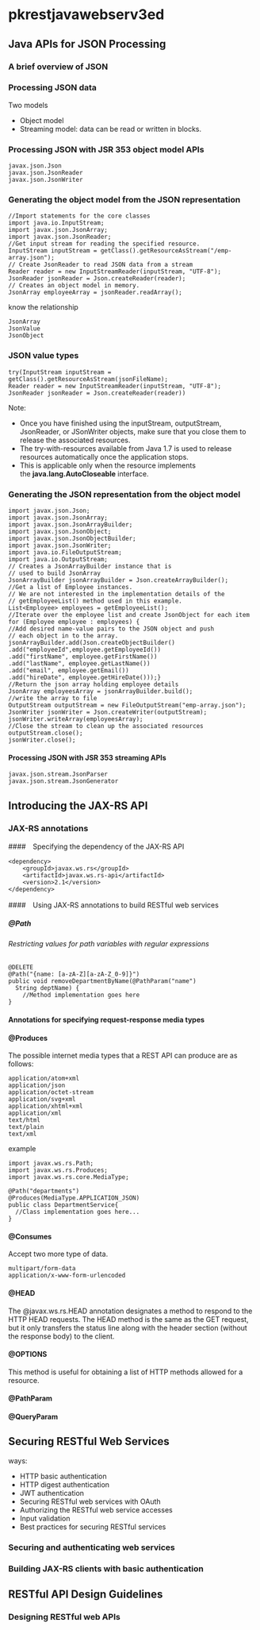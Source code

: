 # pkrestjavawebserv3ed
## Java APIs for JSON Processing
### A brief overview of JSON

### Processing JSON data
Two models
- Object model
- Streaming model: data can be read or written in blocks. 

### Processing JSON with JSR 353 object model APIs
```
javax.json.Json
javax.json.JsonReader
javax.json.JsonWriter
```

### Generating the object model from the JSON representation
```
//Import statements for the core classes 
import java.io.InputStream; 
import javax.json.JsonArray; 
import javax.json.JsonReader;   
//Get input stream for reading the specified resource. 
InputStream inputStream = getClass().getResourceAsStream("/emp-array.json"); 
// Create JsonReader to read JSON data from a stream  
Reader reader = new InputStreamReader(inputStream, "UTF-8"); 
JsonReader jsonReader = Json.createReader(reader); 
// Creates an object model in memory. 
JsonArray employeeArray = jsonReader.readArray(); 
```

know the relationship
```
JsonArray
JsonValue
JsonObject
```

### JSON value types
```
try(InputStream inputStream = getClass().getResourceAsStream(jsonFileName);
Reader reader = new InputStreamReader(inputStream, "UTF-8");            
JsonReader jsonReader = Json.createReader(reader))
```
Note:
- Once you have finished using the inputStream, outputStream, JsonReader, or JSonWriter objects, make sure that you close them to release the associated resources. 
- The try-with-resources available from Java 1.7 is used to release resources automatically once the application stops. 
- This is applicable only when the resource implements the __java.lang.AutoCloseable__ interface.



### Generating the JSON representation from the object model
```
import javax.json.Json; 
import javax.json.JsonArray; 
import javax.json.JsonArrayBuilder; 
import javax.json.JsonObject; 
import javax.json.JsonObjectBuilder; 
import javax.json.JsonWriter; 
import java.io.FileOutputStream; 
import java.io.OutputStream;   
// Creates a JsonArrayBuilder instance that is 
// used to build JsonArray 
JsonArrayBuilder jsonArrayBuilder = Json.createArrayBuilder();  
//Get a list of Employee instances. 
// We are not interested in the implementation details of the 
// getEmployeeList() method used in this example. 
List<Employee> employees = getEmployeeList();  
//Iterate over the employee list and create JsonObject for each item 
for (Employee employee : employees) {  
//Add desired name-value pairs to the JSON object and push 
// each object in to the array.   
jsonArrayBuilder.add(Json.createObjectBuilder()
.add("employeeId",employee.getEmployeeId())
.add("firstName", employee.getFirstName())
.add("lastName", employee.getLastName())
.add("email", employee.getEmail())
.add("hireDate", employee.getHireDate()));} 
//Return the json array holding employee details 
JsonArray employeesArray = jsonArrayBuilder.build();  
//write the array to file 
OutputStream outputStream = new FileOutputStream("emp-array.json"); 
JsonWriter jsonWriter = Json.createWriter(outputStream); 
jsonWriter.writeArray(employeesArray);  
//Close the stream to clean up the associated resources 
outputStream.close(); 
jsonWriter.close(); 
```
#### Processing JSON with JSR 353 streaming APIs
```
javax.json.stream.JsonParser
javax.json.stream.JsonGenerator
```


## Introducing the JAX-RS API
### JAX-RS annotations
####　Specifying the dependency of the JAX-RS API
```
<dependency>
    <groupId>javax.ws.rs</groupId>
    <artifactId>javax.ws.rs-api</artifactId>
    <version>2.1</version>
</dependency>
```
####　Using JAX-RS annotations to build RESTful web services
##### @Path
###### Restricting values for path variables with regular expressions
```
@DELETE 
@Path("{name: [a-zA-Z][a-zA-Z_0-9]}") 
public void removeDepartmentByName(@PathParam("name")  
  String deptName) { 
    //Method implementation goes here 
} 
```


#### Annotations for specifying request-response media types
#### @Produces
The possible internet media types that a REST API can produce are as follows:
```
application/atom+xml
application/json
application/octet-stream
application/svg+xml
application/xhtml+xml
application/xml
text/html
text/plain
text/xml
```
example
```
import javax.ws.rs.Path; 
import javax.ws.rs.Produces; 
import javax.ws.rs.core.MediaType; 
 
@Path("departments") 
@Produces(MediaType.APPLICATION_JSON) 
public class DepartmentService{ 
  //Class implementation goes here...     
} 
```
#### @Consumes
Accept two more type of data.
```
multipart/form-data
application/x-www-form-urlencoded
```

#### @HEAD
The @javax.ws.rs.HEAD annotation designates a method to respond to the HTTP HEAD requests.
The HEAD method is the same as the GET request, but it only transfers the status line along with the header section (without the response body) to the client.

#### @OPTIONS
This method is useful for obtaining a list of HTTP methods allowed for a resource.

#### @PathParam
#### @QueryParam









## Securing RESTful Web Services
ways:
- HTTP basic authentication
- HTTP digest authentication
- JWT authentication
- Securing RESTful web services with OAuth
- Authorizing the RESTful web service accesses
- Input validation
- Best practices for securing RESTful services

### Securing and authenticating web services

### Building JAX-RS clients with basic authentication








## RESTful API Design Guidelines
### Designing RESTful web APIs
